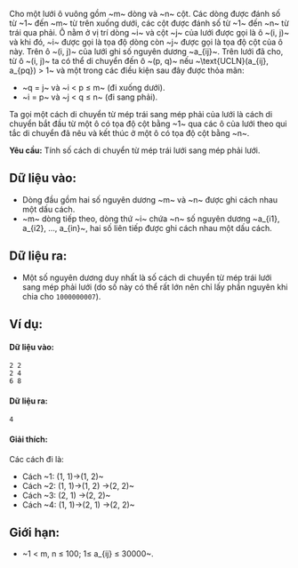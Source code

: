 Cho một lưới ô vuông gồm ~m~ dòng và ~n~ cột. Các dòng được đánh số từ ~1~ đến ~m~ từ trên xuống dưới, các cột được đánh số từ ~1~ đến ~n~ từ trái qua phải. Ô nằm ở vị trí dòng ~i~ và cột ~j~ của lưới được gọi là ô ~(i, j)~ và khi đó, ~i~ được gọi là tọa độ dòng còn ~j~ được gọi là tọa độ cột của ô này. Trên ô ~(i, j)~ của lưới ghi số nguyên dương ~a_{ij}~. Trên lưới đã cho, từ ô ~(i, j)~ ta có thể di chuyển đến ô ~(p, q)~ nếu ~\text{UCLN}(a_{ij}, a_{pq}) > 1~ và một trong các điều kiện sau đây được thỏa mãn:
- ~q = j~ và ~i < p ≤ m~ (đi xuống dưới).
- ~i = p~ và ~j < q ≤ n~ (đi sang phải).

Ta gọi một cách di chuyển từ mép trái sang mép phải của lưới là cách di chuyển bắt đầu từ một ô có tọa độ cột bằng ~1~ qua các ô của lưới theo qui tắc di chuyển đã nêu và kết thúc ở một ô có tọa độ cột bằng ~n~.

**Yêu cầu:** Tính số cách di chuyển từ mép trái lưới sang mép phải lưới.

## Dữ liệu vào:
- Dòng đầu gồm hai số nguyên dương ~m~ và ~n~ được ghi cách nhau một dấu cách.
- ~m~ dòng tiếp theo, dòng thứ ~i~ chứa ~n~ số nguyên dương ~a_{i1}, a_{i2}, …, a_{in}~, hai số liên tiếp được ghi cách nhau một dấu cách.

## Dữ liệu ra:
- Một số nguyên dương duy nhất là số cách di chuyển từ mép trái lưới sang mép phải lưới (do số này có thể rất lớn nên chỉ lấy phần nguyên khi chia cho `1000000007`).

## Ví dụ:
#### Dữ liệu vào:
```
2 2
2 4
6 8
```

#### Dữ liệu ra:
```
4
```

#### Giải thích:
Các cách đi là:
- Cách ~1: (1, 1)→(1, 2)~
- Cách ~2: (1, 1)→(1, 2) →(2, 2)~
- Cách ~3: (2, 1) →(2, 2)~
- Cách ~4: (1, 1)→(2, 1) →(2, 2)~

## Giới hạn:
- ~1 < m, n ≤ 100; 1≤ a_{ij} ≤ 30000~.